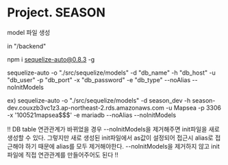 # Project. SEASON

model 파일 생성

in "/backend"

npm i sequelize-auto@0.8.3 -g

sequelize-auto -o "./src/sequelize/models" -d "db_name" -h "db_host" -u "db_user" -p "db_port" -x "db_password" -e "db_type" --noAlias --noInitModels

ex)
sequelize-auto -o "./src/sequelize/models" -d season_dev -h season-dev.couxzb3vc1z3.ap-northeast-2.rds.amazonaws.com -u Mapsea -p 3306 -x '100521mapsea$$$' -e mariadb --noAlias --noInitModels


!! DB table 연관관계가 바뀌었을 경우
    --noInitModels을 제거해주면 init파일을 새로 생성할 수 있다. 그렇지만 새로 생성된 init파일에서 as값이 설정되어 접근시 alias로 접근해야 하기 때문에 alias를 모두 제거해야한다.
    --noInitModels을 제거하지 않고 init파일에 직접 연관관계를 만들어주어도 된다 !!